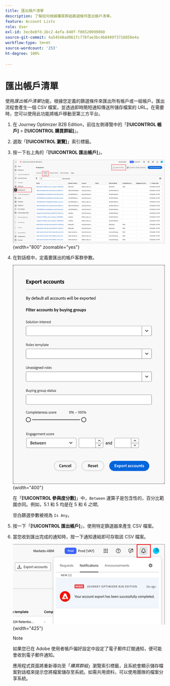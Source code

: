 ```yaml
---
title: 匯出帳戶清單
description: 了解如何根據購買群組篩選條件匯出帳戶清單。
feature: Account Lists
role: User
exl-id: 3ec8e8fd-1bc2-4efa-840f-f06520099060
source-git-commit: 4a54548ad061fc778fae3bc4b8499f3716850e4a
workflow-type: tm+mt
source-wordcount: '253'
ht-degree: 100%

---
```


# 匯出帳戶清單

使用&#x200B;_匯出帳戶清單_&#x200B;功能，根據您定義的篩選條件來匯出所有帳戶或一組帳戶。匯出流程會產生一個 CSV 檔案，並透過即時簡短通知傳送所儲存檔案的 URL。在需要時，您可以使用此功能將帳戶移動至第三方平台。

1. 在 Journey Optimizer B2B Edition，前往左側導覽中的「**[!UICONTROL 帳戶]** > **[!UICONTROL 購買群組]**」。

1. 選取「**[!UICONTROL 瀏覽]**」索引標籤。

1. 按一下右上角的「**[!UICONTROL 匯出帳戶]**」。

   ![編輯帳戶詳細資訊](./assets/export-accounts.png){width="800" zoomable="yes"}

1. 在對話框中，定義要匯出的帳戶客群參數。

   ![指定帳戶客群篩選條件](./assets/export-accounts-dialog.png){width="400"}

   在「**[!UICONTROL 參與度分數]**」中，`Between` 運算子是包含性的，百分比範圍亦同。例如，5.1 和 5 均是在 5 和 6 _之間_。

   空白篩選參數被視為 `Is Any`。

1. 按一下「**[!UICONTROL 匯出帳戶]**」，使用特定篩選器來產生 CSV 檔案。

1. 當您收到匯出完成的通知時，按一下通知連結即可存取該 CSV 檔案。

   ![按一下通知以下載所匯出的帳戶清單 CSV 檔案](./assets/export-accounts-notification.png){width="425"}

   >[!NOTE]
   >
   >如果您已在 Adobe 使用者帳戶偏好設定中設定了電子郵件訂閱通知，便可能會收到電子郵件通知。

   應用程式頁面將重新導向至「_購買群組_」瀏覽索引標籤，且系統會顯示儲存檔案對話框來提示您將檔案儲存至系統。如需共用資料，可以使用團隊的檔案分享系統。
